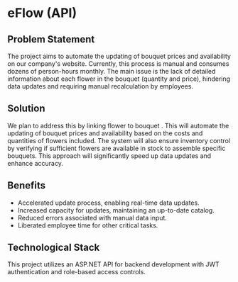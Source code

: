 # eFlow (API)
<h2>Problem Statement</h2>
        <p>
            The project aims to automate the updating of bouquet prices and availability on our company's website. Currently, this process is manual and consumes dozens of person-hours monthly. The main issue is the lack of detailed information about each flower in the bouquet               (quantity and price), hindering data updates and requiring manual recalculation by employees.
        </p>
        <h2>Solution</h2>
        <p>
            We plan to address this by linking flower to bouquet . This will automate the updating of bouquet prices and availability based on the costs and quantities of flowers included. The system will also ensure inventory control by verifying if sufficient              flowers are available in stock to assemble specific bouquets. This approach will significantly speed up data updates and enhance accuracy.
        </p>
        <h2>Benefits</h2>
        <ul>
            <li>Accelerated update process, enabling real-time data updates.</li>
            <li>Increased capacity for updates, maintaining an up-to-date catalog.</li>
            <li>Reduced errors associated with manual data input.</li>
            <li>Liberated employee time for other critical tasks.</li>
        </ul>
        <h2>Technological Stack</h2>
        <p>
            This project utilizes an ASP.NET API for backend development with JWT authentication and role-based access controls.
        </p>
